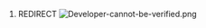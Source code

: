 1.  REDIRECT ![Developer-cannot-be-verified.png](Developer-cannot-be-verified.png "Developer-cannot-be-verified.png")
